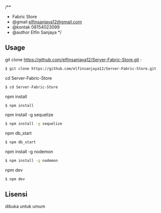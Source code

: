 /**
  * Fabric Store
  * @gmail elfinsanjaya12@gmail.com
  * @kontak 08154023099
  * @author Elfin Sanjaya 
*/


## Usage

git clone https://github.com/elfinsanjaya12/Server-Fabric-Store.git :

```bash
$ git clone https://github.com/elfinsanjaya12/Server-Fabric-Store.git
```

cd Server-Fabric-Store

```bash
$ cd Server-Fabric-Store
```

npm install

```bash
$ npm install
```

npm install -g sequelize

```bash
$ npm install -g sequelize
```

npm db_start

```bash
$ npm db_start
```

npm install -g nodemon

```bash
$ npm install -g nodemon
```

npm dev

```bash
$ npm dev
```

## Lisensi

dibuka untuk umum